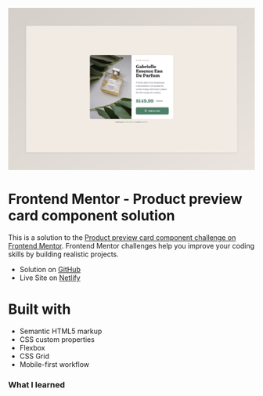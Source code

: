 ![](./screenshot.jpeg)

# Frontend Mentor - Product preview card component solution

This is a solution to the [Product preview card component challenge on Frontend Mentor](https://www.frontendmentor.io/challenges/product-preview-card-component-GO7UmttRfa). Frontend Mentor challenges help you improve your coding skills by building realistic projects.

- Solution on [GitHub](https://your-solution-url.com)
- Live Site on [Netlify](https://your-live-site-url.com)

# Built with

- Semantic HTML5 markup
- CSS custom properties
- Flexbox
- CSS Grid
- Mobile-first workflow

### What I learned

